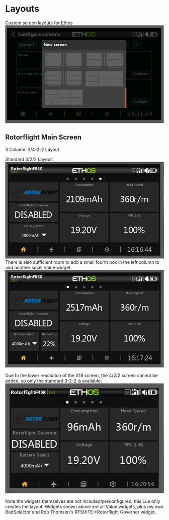 # Layouts
Custom screen layouts for Ethos<br>
![](https://github.com/BladeScraper-Designs/Ethos_Layouts/blob/main/img/Select.png?raw=true)<br>

## Rotorflight Main Screen<br>
3 Column: 3/4-2-2 Layout<br>

Standard 3/2/2 Layout:<br>
![](https://github.com/BladeScraper-Designs/Ethos_Layouts/blob/main/img/X20.png?raw=true)<br>
There is also sufficient room to add a small fourth box in the left column to add another small Value widget:<br>
![](https://github.com/BladeScraper-Designs/Ethos_Layouts/blob/main/img/X20_ALT.png?raw=true)<br>

Due to the lower resolution of the X18 screen, the 4/2/2 screen cannot be added, so only the standard 3-2-2 is available:<br>
![](https://github.com/BladeScraper-Designs/Ethos_Layouts/blob/main/img/X18.png?raw=true)<br>

Note the widgets themselves are not included/preconfigured, this Lua only creates the layout!  Widgets shown above are all Value widgets, plus my own BattSelector and Rob Thomson's RFSUITE->Rotorflight Governor widget.
